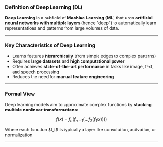 ### **Definition of Deep Learning (DL)**

**Deep Learning** is a subfield of **Machine Learning (ML)** that uses **artificial neural networks with multiple layers** (hence "deep") to automatically learn representations and patterns from large volumes of data.

---

### **Key Characteristics of Deep Learning**

* Learns features **hierarchically** (from simple edges to complex patterns)
* Requires **large datasets** and **high computational power**
* Often achieves **state-of-the-art performance** in tasks like image, text, and speech processing
* Reduces the need for **manual feature engineering**

---

### **Formal View**

Deep learning models aim to approximate complex functions by **stacking multiple nonlinear transformations**:

$$
f(x) = f_n(f_{n-1}(...f_2(f_1(x))))
$$

Where each function \$f\_i\$ is typically a layer like convolution, activation, or normalization.

---
